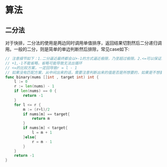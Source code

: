 # 算法

## 二分法

对于快排，二分法的使用是两边同时调用单值排序，返回结果切割然后二分递归调用。一般的二分，则是简单的单边判断然后排除，常见case如下:

```go
// 注意细节如下：1.二分逼近最终都会以+-1的方式逼近极限，乃至超过极限。2.<=可以保证准确到达边界，超过边界就不比较了
// +1,-1不能省略，省略可能导致无法出循环
// <=的比较方案，一定回导致r = l - 1
// 如果没有匹配方案，从中间出来的话，需要注意判断出来的值是否是所想要的，如果是不想要的可以-+1以满足条件
func binary(nums []int , target int) int {
    l := 0
    r := len(nums) - 1
    if len(nums) == 0 {
        return -1
    }
    for l <= r {
        m := (r+l)/2
        if nums[m] == target{
            return m
        }
        if nums[m] < target{
            l = m + 1
        }else{
            r = m - 1
        }
    }
    return -1
}
```